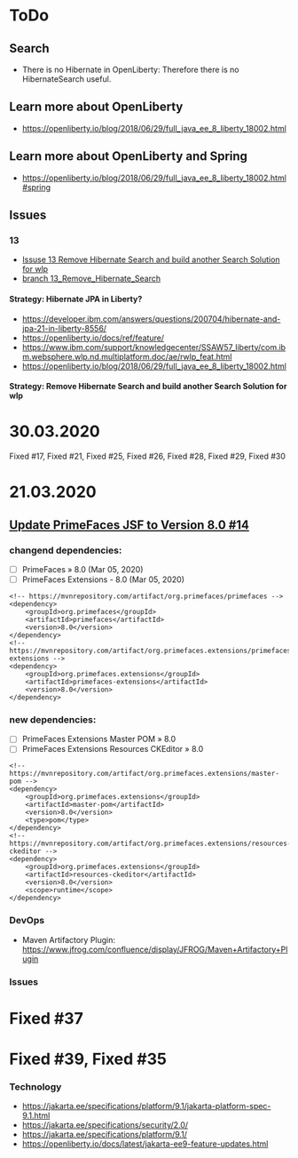 # ToDo

## Search
* There is no Hibernate in OpenLiberty: Therefore there is no HibernateSearch useful.

## Learn more about OpenLiberty
* https://openliberty.io/blog/2018/06/29/full_java_ee_8_liberty_18002.html

## Learn more about OpenLiberty and Spring
* https://openliberty.io/blog/2018/06/29/full_java_ee_8_liberty_18002.html#spring

## Issues

### 13
* [Issuse 13 Remove Hibernate Search and build another Search Solution for wlp](https://github.com/Jakarta-EE-Petclinic/jakartaee-petclinic/issues/13)
* [branch 13_Remove_Hibernate_Search](https://github.com/Jakarta-EE-Petclinic/jakartaee-petclinic/tree/13_Remove_Hibernate_Search)
#### Strategy: Hibernate JPA in Liberty?
* https://developer.ibm.com/answers/questions/200704/hibernate-and-jpa-21-in-liberty-8556/
* https://openliberty.io/docs/ref/feature/
* https://www.ibm.com/support/knowledgecenter/SSAW57_liberty/com.ibm.websphere.wlp.nd.multiplatform.doc/ae/rwlp_feat.html
* https://openliberty.io/blog/2018/06/29/full_java_ee_8_liberty_18002.html
#### Strategy: Remove Hibernate Search and build another Search Solution for wlp


# 30.03.2020
Fixed #17, Fixed #21, Fixed #25, Fixed #26, Fixed #28, Fixed #29, Fixed #30

# 21.03.2020
## [Update PrimeFaces JSF to Version 8.0 #14](https://github.com/Jakarta-EE-Petclinic/jakartaee-petclinic/issues/14)
### changend dependencies:
- [ ] PrimeFaces » 8.0            (Mar 05, 2020)
- [ ] PrimeFaces Extensions - 8.0 (Mar 05, 2020)
````
<!-- https://mvnrepository.com/artifact/org.primefaces/primefaces -->
<dependency>
    <groupId>org.primefaces</groupId>
    <artifactId>primefaces</artifactId>
    <version>8.0</version>
</dependency>
<!-- https://mvnrepository.com/artifact/org.primefaces.extensions/primefaces-extensions -->
<dependency>
    <groupId>org.primefaces.extensions</groupId>
    <artifactId>primefaces-extensions</artifactId>
    <version>8.0</version>
</dependency>
````
### new  dependencies:

- [ ] PrimeFaces Extensions Master POM » 8.0
- [ ] PrimeFaces Extensions Resources CKEditor » 8.0
````
<!-- https://mvnrepository.com/artifact/org.primefaces.extensions/master-pom -->
<dependency>
    <groupId>org.primefaces.extensions</groupId>
    <artifactId>master-pom</artifactId>
    <version>8.0</version>
    <type>pom</type>
</dependency>
<!-- https://mvnrepository.com/artifact/org.primefaces.extensions/resources-ckeditor -->
<dependency>
    <groupId>org.primefaces.extensions</groupId>
    <artifactId>resources-ckeditor</artifactId>
    <version>8.0</version>
    <scope>runtime</scope>
</dependency>
````

### DevOps
* Maven Artifactory Plugin: https://www.jfrog.com/confluence/display/JFROG/Maven+Artifactory+Plugin

### Issues
# Fixed #37
# Fixed #39, Fixed #35

### Technology
* https://jakarta.ee/specifications/platform/9.1/jakarta-platform-spec-9.1.html
* https://jakarta.ee/specifications/security/2.0/
* https://jakarta.ee/specifications/platform/9.1/
* https://openliberty.io/docs/latest/jakarta-ee9-feature-updates.html